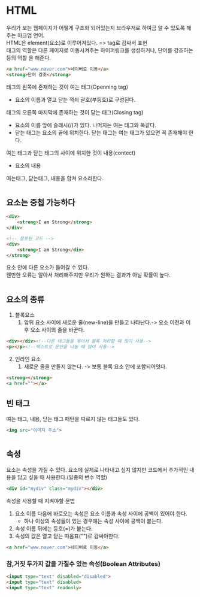 # HTML
우리가 보는 웹페이지가 어떻게 구조화 되어있는지 브라우저로 하여금 알 수 있도록 해주는 마크업 언어.  
HTML은 element(요소)로 이루어져있다. => tag로 감싸서 표현  
태그의 역할은 다른 페이지로 이동시켜주는 하이퍼링크를 생성하거나, 단어를 강조하는 등의 역할 을 해준다.

```html
<a href="www.naver.com">네이버로 이동</a>
<strong>단어 강조</strong>
```

태그의 왼쪽에 존재하는 것이 여는 태그(Openning tag)  
  - 요소의 이름과 열고 닫는 꺽쇠 괄호(부등호)로 구성된다.
  
태그의 오른쪽 마지막에 존재하는 것이 닫는 태그(Closing tag)
  - 요소의 이름 앞에 슬래시(/)가 있다. 나머지는 여는 태그와 똑같다.
  - 닫는 태그는 요소의 끝에 위치한다. 닫는 태그는 여는 태그가 있으면 꼭 존재해야 한다.
 
여는 태그과 닫는 태그의 사이에 위치한 것이 내용(contect)
  - 요소의 내용
  
여는태그, 닫는태그, 내용을 합쳐 요소라한다.

#
## 요소는 중첩 가능하다
```html
<div>
    <strong>I am Strong</strong>
</div>

<!-- 잘못된 코드 -->
<div>
    <strong>I am Strong</div>
</strong>
```

요소 안에 다른 요소가 들어갈 수 있다.  
웬만한 오류는 알아서 처리해주지만 우리가 원하는 결과가 아닐 확률이 높다.

#
## 요소의 종류

1. 블록요소
   1. 앞뒤 요소 사이에 새로운 줄(new-line)을 만들고 나타난다.-> 요소 이전과 이후 요소 사이의 줄을 바꾼다.
```html
<div></div><!--다른 태그들을 묶어서 블록 처리할 때 많이 사용--> 
<p></p><!--텍스트로 문단을 나눌 때 많이 사용-->
```
2. 인라인 요소
   1. 새로운 줄을 만들지 않는다. -> 보통 블록 요소 안에 포함되어잇다.
```html
<strong></strong>
<a href=""></a>
```
## 빈 태그
여는 태그, 내용, 닫는 태그 패턴을 따르지 않는 태그들도 있다.

```html
<img src="이미지 주소">
```
#
## 속성
요소는 속성을 가질 수 있다.
요소에 실제로 나타내고 싶지 않지만 코드에서 추가적인 내용을 담고 싶을 때 사용한다.(일종의 변수 역할)

```html
<div id="mydiv" class="mydiv"></div>
```
속성을 사용할 때 지켜야할 문법
1. 요소 이름 다음에 바로오는 속성은 요소 이름과 속성 사이에 공백이 있어야 한다.
   - 하나 이상의 속성들이 있는 경우에는 속성 사이에 공백이 붙는다.
2. 속성 이름 뒤에는 등호(=)가 붙는다.
3. 속성의 값은 열고 닫는 따옴표("")로 감싸야한다.
   
```html
<a href="www.naver.com">네이버로 이동</a>
```

### 참,거짓 두가지 값을 가질수 있는 속성(Boolean Attributes)
```html
<input type="text" disabled="disabled">
<input type="text" disabled>
<input type="text" readonly>
```
